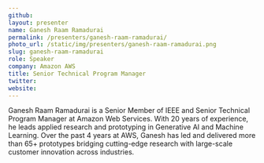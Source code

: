 ```yaml
---
github:
layout: presenter
name: Ganesh Raam Ramadurai
permalink: /presenters/ganesh-raam-ramadurai/
photo_url: /static/img/presenters/ganesh-raam-ramadurai.png
slug: ganesh-raam-ramadurai
role: Speaker
company: Amazon AWS
title: Senior Technical Program Manager
twitter:
website:
---
```


Ganesh Raam Ramadurai is a Senior Member of IEEE and Senior Technical Program Manager at Amazon Web Services. With 20 years of experience, he leads applied research and prototyping in Generative AI and Machine Learning. Over the past 4 years at AWS, Ganesh has led and delivered more than 65+ prototypes bridging cutting-edge research with large-scale customer innovation across industries.
